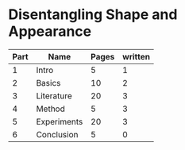 # Disentangling Shape and Appearance

Part |  Name|  Pages | written
--------|-------|---|--
1 | Intro | 5 | 1
2 | Basics | 10 | 2
3 | Literature | 20 | 3
4 | Method | 5 | 3
5 | Experiments | 20 | 3
6 | Conclusion | 5 | 0
